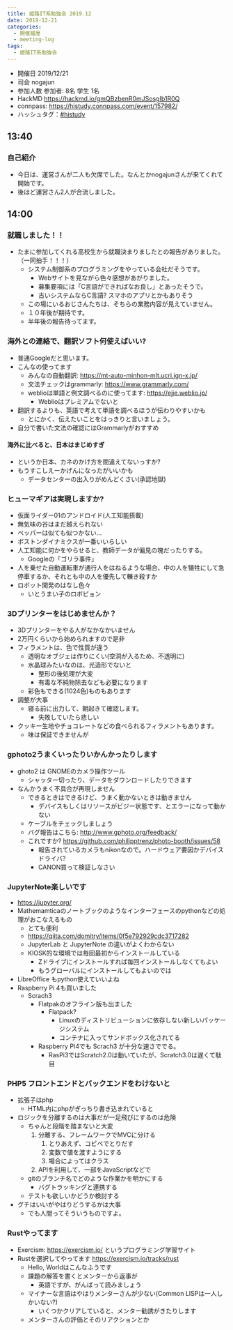 ```yaml
---
title: 姫路IT系勉強会 2019.12
date: 2019-12-21
categories:
  - 開催履歴
  - meeting-log
tags:
  - 姫路IT系勉強会
---
```


* 開催日 2019/12/21
* 司会 nogajun
* 参加人数 参加者: 8名 学生 1名
* HackMD https://hackmd.io/gmQBzbenR0mJSosgIb1R0Q
* connpass: https://histudy.connpass.com/event/157982/
* ハッシュタグ：[#histudy](https://twitter.com/search?q=%23histudy&src=typd)

## 13:40
### 自己紹介
* 今日は、運営さんが二人も欠席でした。なんとかnogajunさんが来てくれて開始です。
* 後ほど運営さん2人が合流しました。

## 14:00
### 就職しました！！
* たまに参加してくれる高校生から就職決まりましたとの報告がありました。（一同拍手！！！）
    * システム制御系のプログラミングをやっている会社だそうです。
        * Webサイトを見ながら色々感想があがりました。
        * 募集要項には「C言語ができればなお良し」とあったそうで。
        * 古いシステムならC言語? スマホのアプリとかもありそう
    * この場にいるおじさんたちは、そちらの業務内容が見えていません。
    * １０年後が期待です。
    * 半年後の報告待ってます。

### 海外との連絡で、翻訳ソフト何使えばいい?

* 普通Googleだと思います。
* こんなの使ってます
    * みんなの自動翻訳: https://mt-auto-minhon-mlt.ucri.jgn-x.jp/
    * 文法チェックはgrammarly: https://www.grammarly.com/
    * weblioは単語と例文調べるのに使ってます: https://ejje.weblio.jp/
        * Weblioはプレミアムでないと
* 翻訳するよりも、英語で考えて単語を調べるほうが伝わりやすいかも
    * とにかく、伝えたいことをはっきりと言いましょう。
* 自分で書いた文法の確認にはGrammarlyがおすすめ

#### 海外に比べると、日本はまじめすぎ
* というか日本、カネのかけ方を間違えてないっすか?
* もうすこしえーかげんになったがいいかも
    * データセンターの出入りがめんどくさい(承認地獄)

### ヒューマギアは実現しますか?
* 仮面ライダー01のアンドロイド(人工知能搭載)
* 無気味の谷はまだ越えられない
* ペッパーは似ても似つかない...
* ボストンダイナミクスが一番いいらしい
* 人工知能に何かをやらせると、教師データが偏見の塊だったりする。
    * Googleの「ゴリラ事件」
* 人を乗せた自動運転車が通行人をはねるような場合、中の人を犠牲にして急停車するか、それとも中の人を優先して轢き殺すか
* ロボット開発のはなし色々
    * いとうまい子のロボピョン

### 3Dプリンターをはじめませんか？
* 3Dプリンターをやる人がなかなかいません
* 2万円くらいから始められますので是非
* フィラメントは、色で性質が違う
    * 透明なオブジェは作りにくい(空洞が入るため、不透明に)
    * 水晶球みたいなのは、光造形でないと
        * 整形の後処理が大変
        * 有毒な不純物除去なども必要になります
    * 彩色もできる(1024色)ものもあります
* 調整が大事
    * 寝る前に出力して、朝起きて確認します。
        * 失敗していたら悲しい
* クッキー生地やチョコレートなどの食べられるフィラメントもあります。
    * 味は保証できませんが

### gphoto2うまくいったりいかんかったりします
* ghoto2 は GNOMEのカメラ操作ツール
    * シャッター切ったり、データをダウンロードしたりできます
* なんかうまく不具合が再現しません
    * できるときはできるけど、うまく動かないときは動きません
        * デバイスもしくはリソースがビジー状態です、とエラーになって動かない
    * ケーブルをチェックしましょう
    * バグ報告はこちら: http://www.gphoto.org/feedback/
    * これですか? https://github.com/philipptrenz/photo-booth/issues/58
        * 報告されているカメラもnikonなので。ハードウェア要因かデバイスドライバ?
        * CANON買って検証しなさい

### JupyterNote楽しいです
* https://jupyter.org/
* Mathemamticaのノートブックのようなインターフェースのpythonなどの処理がおこなえるもの 
    * とても便利
    * https://qiita.com/domitry/items/0f5e792929cdc3717282
    * JupyterLab と JupyterNote の違いがよくわからない
    * KIOSK的な環境では毎回最初からインストールしている
        * Zドライブにインストールすれば毎回インストールしなくてもよい
        * もうグローバルにインストールしてもよいのでは
* LibreOffice もpython使えていいよね
* Raspberry Pi 4も買いました
    * Scrach3
        * Flatpakのオフライン版も出ました
            * Flatpack?
                * Linuxのディストリビューションに依存しない新しいパッケージシステム
                * コンテナに入ってサンドボックス化されてる
        * Raspberry PI4でも Scrach3 が十分な速さででる。
            * RasPi3ではScratch2.0は動いていたが、Scratch3.0は遅くて駄目

### PHP5 フロントエンドとバックエンドをわけないと
* 拡張子はphp
    * HTML内にphpがぎっちり書き込まれていると
* ロジックを分離するのは大事だが一足飛びにするのは危険
    * ちゃんと段階を踏まないと大変
        1. 分離する、フレームワークでMVCに分ける
            1. とりあえず、コピペでとりだす
            2. 変数で値を渡すようにする
            3. 場合によってはクラス
        2. APIを利用して、一部をJavaScriptなどで
    * gitのブランチ名でどのような作業かを明かにする
        * バグトラッキングと連携する
    * テストも欲しいかどうか検討する
* グチはいいがやはりどうするかは大事
    * でも人間ってそういうものですよ。 

### Rustやってます
* Exercism: https://exercism.io/ というプログラミング学習サイト
* Rustを選択してやってます https://exercism.io/tracks/rust
    * Hello, Worldはこんなふうです
    * 課題の解答を書くとメンターから返事が
        * 英語ですが、がんばって読みましょう
    * マイナーな言語はやはりメンターさんが少ない(Common LISPは一人しかいない?)
        * いくつかクリアしていると、メンター勧誘がきたりします
    * メンターさんの評価とそのリアクションとか
    



